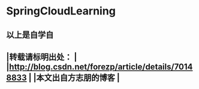 # SpringCloudLearning

以上是自学自
-----------------------------------------------------------
|转载请标明出处：                                           |
|http://blog.csdn.net/forezp/article/details/70148833     |
|本文出自方志朋的博客                                       |
-----------------------------------------------------------
